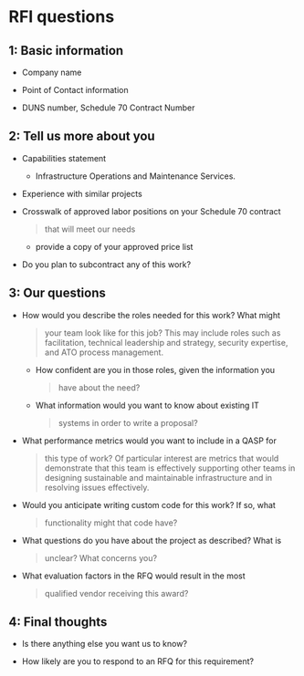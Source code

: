 # RFI questions

## 1: Basic information

-   Company name

-   Point of Contact information

-   DUNS number, Schedule 70 Contract Number

## 2: Tell us more about you

-   Capabilities statement

    -   Infrastructure Operations and Maintenance Services.

-   Experience with similar projects

-   Crosswalk of approved labor positions on your Schedule 70 contract
    > that will meet our needs

    -   provide a copy of your approved price list

-   Do you plan to subcontract any of this work?

## 3: Our questions

-   How would you describe the roles needed for this work? What might
    > your team look like for this job? This may include roles such as
    > facilitation, technical leadership and strategy, security
    > expertise, and ATO process management.

    -   How confident are you in those roles, given the information you
        > have about the need?

    -   What information would you want to know about existing IT
        > systems in order to write a proposal?

-   What performance metrics would you want to include in a QASP for
    > this type of work? Of particular interest are metrics that would
    > demonstrate that this team is effectively supporting other teams
    > in designing sustainable and maintainable infrastructure and in
    > resolving issues effectively.

-   Would you anticipate writing custom code for this work? If so, what
    > functionality might that code have?

-   What questions do you have about the project as described? What is
    > unclear? What concerns you?

-   What evaluation factors in the RFQ would result in the most
    > qualified vendor receiving this award?

## 4: Final thoughts

-   Is there anything else you want us to know?

-   How likely are you to respond to an RFQ for this requirement?
